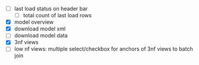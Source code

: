 - [ ] last load status on header bar
  - [ ] total count of last load rows
- [x] model overview
- [x] download model xml
- [ ] download model data
- [x] 3nf views
- [ ] low nf views: multiple select/checkbox for anchors of 3nf views to batch join
